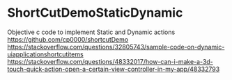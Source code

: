 # ShortCutDemoStaticDynamic
Objective c code to implement Static and Dynamic actions
https://github.com/cp0000/shortcutDemo
https://stackoverflow.com/questions/32805743/sample-code-on-dynamic-uiapplicationshortcutitems
https://stackoverflow.com/questions/48332017/how-can-i-make-a-3d-touch-quick-action-open-a-certain-view-controller-in-my-app/48332793
